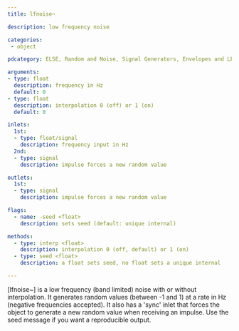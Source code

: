 ```yaml
---
title: lfnoise~

description: low frequency noise

categories:
 - object

pdcategory: ELSE, Random and Noise, Signal Generators, Envelopes and LFOs

arguments:
- type: float
  description: frequency in Hz
  default: 0
- type: float
  description: interpolation 0 (off) or 1 (on)
  default: 0

inlets:
  1st:
  - type: float/signal
    description: frequency input in Hz
  2nd:
  - type: signal
    description: impulse forces a new random value

outlets:
  1st:
  - type: signal
    description: impulse forces a new random value

flags:
  - name: -seed <float>
    description: sets seed (default: unique internal)

methods:
  - type: interp <float>
    description: interpolation 0 (off, default) or 1 (on)
  - type: seed <float>
    description: a float sets seed, no float sets a unique internal

---
```


[lfnoise~] is a low frequency (band limited) noise with or without interpolation. It generates random values (between -1 and 1) at a rate in Hz (negative frequencies accepted). It also has a 'sync' inlet that forces the object to generate a new random value when receiving an impulse. Use the seed message if you want a reproducible output.

